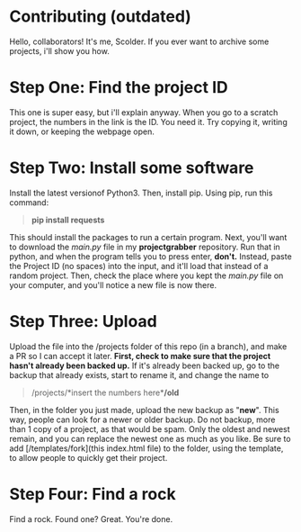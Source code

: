# Contributing (outdated)

Hello, collaborators! It's me, Scolder. If you ever want to archive some projects, i'll show you how.

# Step One: Find the project ID

This one is super easy, but i'll explain anyway. When you go to a scratch project, the numbers in the link is the ID. You need it. Try copying it, writing it down, or keeping the webpage open.

# Step Two: Install some software

Install the latest versionof Python3. Then, install pip. Using pip, run this command:

> **pip install requests**

This should install the packages to run a certain program. Next, you'll want to download the _main.py_ file in my **projectgrabber** repository. Run that in python, and when the program tells you to press enter, **don't.**
Instead, paste the Project ID (no spaces) into the input, and it'll load that instead of a random project. Then, check the place where you kept the _main.py_ file on your computer, and you'll notice a new file is now there.

# Step Three: Upload

Upload the file into the /projects folder of this repo (in a branch), and make a PR so I can accept it later.
**First, check to make sure that the project hasn't already been backed up.**
If it's already been backed up, go to the backup that already exists, start to rename it, and change the name to

> /projects/\*insert the numbers here\***/old**

Then, in the folder you just made, upload the new backup as "**new**". This way, people can look for a newer or older backup. Do not backup, more than 1 copy of a project, as that would be spam. Only the oldest and newest remain, and you can replace the newest one as much as you like. Be sure to add [/templates/fork](this index.html file) to the folder, using the template, to allow people to quickly get their project.

# Step Four: Find a rock

Find a rock. Found one? Great. You're done.
